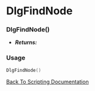 # DlgFindNode

### DlgFindNode()
- ***Returns:*** 

### Usage

```Lua
DlgFindNode()
```


[Back To Scripting Documentation](../README.md)
